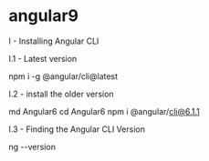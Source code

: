 # angular9

I - Installing Angular CLI

I.1 - Latest version

npm i -g @angular/cli@latest

I.2 - install the older version 

md Angular6
cd Angular6
npm i @angular/cli@6.1.1

I.3 - Finding the Angular CLI Version

ng --version



